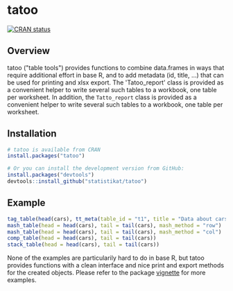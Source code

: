 # tatoo

[![CRAN status](http://www.r-pkg.org/badges/version/tatoo)](https://cran.r-project.org/package=tatoo)

## Overview

tatoo ("table tools") provides functions to combine data.frames in ways that 
require additional effort in base R, and to add metadata (id, title, ...) 
that can be used for printing and xlsx export. The 'Tatoo_report' class is 
provided as a convenient helper to write several such tables to a workbook, 
one table per worksheet. In addition, the `Tatto_report`
class is provided as a convenient helper to write several such tables to a 
workbook, one table per worksheet.
  
  
## Installation

``` r
# tatoo is available from CRAN
install.packages("tatoo")

# Or you can install the development version from GitHub:
install.packages("devtools")
devtools::install_github("statistikat/tatoo")
```

  
## Example

```R
tag_table(head(cars), tt_meta(table_id = "t1", title = "Data about cars"))
mash_table(head = head(cars), tail = tail(cars), mash_method = "row")
mash_table(head = head(cars), tail = tail(cars), mash_method = "col")
comp_table(head = head(cars), tail = tail(cars))
stack_table(head = head(cars), tail = tail(cars))
```

None of the examples are particularily hard to do in base R, but tatoo provides
functions with a clean interface and nice print and export methods for the 
created objects. Please refer to the package 
[vignette](http://rpubs.com/hoelk/261807) for more examples.
